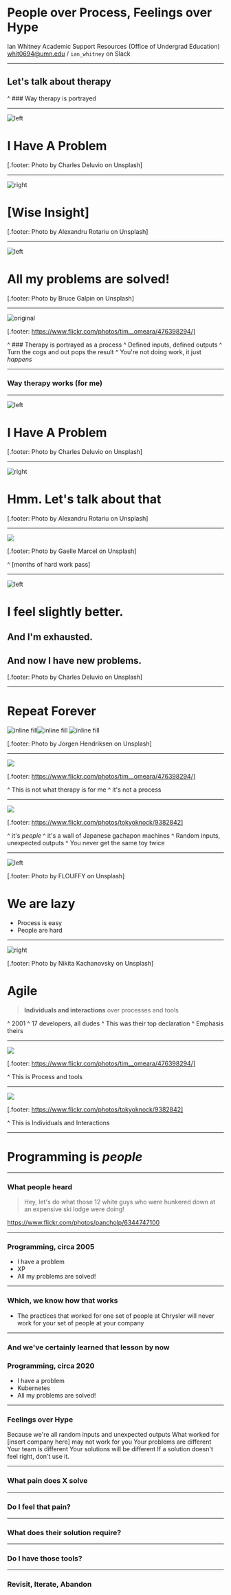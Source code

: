 # People over Process, Feelings over Hype

Ian Whitney
Academic Support Resources (Office of Undergrad Education)
whit0694@umn.edu / `ian_whitney` on Slack

---

## Let's talk about therapy

^ ### Way therapy is portrayed

---

![left](images/question.jpg)

# I Have A Problem

[.footer: Photo by Charles Deluvio on Unsplash]

---

![right](images/wise.jpg)

# [Wise Insight]

[.footer: Photo by Alexandru Rotariu on Unsplash]

---

![left](images/success.jpg)

# All my problems are solved!

[.footer: Photo by Bruce Galpin on Unsplash]

---

![original](images/gears.jpg)

[.footer: https://www.flickr.com/photos/tim__omeara/476398294/]

^ ### Therapy is portrayed as a process
^ Defined inputs, defined outputs
^ Turn the cogs and out pops the result
^ You're not doing work, it just _happens_

---

### Way therapy works (for me)

---

![left](images/question.jpg)

# I Have A Problem

[.footer: Photo by Charles Deluvio on Unsplash]

---

![right](images/wise.jpg)

# Hmm. Let's talk about that

[.footer: Photo by Alexandru Rotariu on Unsplash]

---

![](images/time.jpg)

[.footer: Photo by Gaelle Marcel on Unsplash]

^ [months of hard work pass]

---

![left](images/ennui.jpg)

# I feel slightly better.
## And I'm exhausted.
## And now I have new problems.

[.footer: Photo by Charles Deluvio on Unsplash]

---

# Repeat Forever

![inline fill](images/repeat.jpg)![inline fill](images/repeat.jpg)
![inline fill](images/repeat.jpg)

[.footer: Photo by Jorgen Hendriksen on Unsplash]

---

![](images/gears.jpg)

[.footer: https://www.flickr.com/photos/tim__omeara/476398294/]

^ This is not what therapy is for me
^ it's not a process

---

![](images/gachapon.jpg)

[.footer: https://www.flickr.com/photos/tokyoknock/9382842]


^ it's _people_
^ it's a wall of Japanese gachapon machines
^ Random inputs, unexpected outputs
^ You never get the same toy twice

---

![left](images/lazy.jpg)

[.footer: Photo by FLOUFFY on Unsplash]

# We are lazy

- Process is easy
- People are hard

---


![right](images/agile.jpg)

[.footer: Photo by Nikita Kachanovsky on Unsplash]

# Agile

> **Individuals and interactions** over processes and tools

^ 2001
^ 17 developers, all dudes
^ This was their top declaration
^ Emphasis theirs

---

![](images/gears.jpg)

[.footer: https://www.flickr.com/photos/tim__omeara/476398294/]

^ This is Process and tools

---

![](images/gachapon.jpg)

[.footer: https://www.flickr.com/photos/tokyoknock/9382842]


^ This is Individuals and Interactions

---

# Programming is _people_

---

### What people heard

> Hey, let's do what those 12 white guys who were hunkered down at an expensive ski lodge were doing!

https://www.flickr.com/photos/pancholp/6344747100

---

### Programming, circa 2005

- I have a problem
- XP
- All my problems are solved!

---

### Which, we know how that works

- The practices that worked for one set of people at Chrysler will never work for your set of people at your company

---

### And we've certainly learned that lesson by now

### Programming, circa 2020

- I have a problem
- Kubernetes
- All my problems are solved!

---

### Feelings over Hype

Because we're all random inputs and unexpected outputs
What worked for [insert company here] may not work for you
Your problems are different
Your team is different
Your solutions will be different
If a solution doesn't feel right, don't use it.

---

### What pain does X solve

---

### Do I feel that pain?

---

### What does their solution require?

---

### Do I have those tools?

---

### Revisit, Iterate, Abandon
